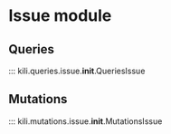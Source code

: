 # Issue module

## Queries

::: kili.queries.issue.__init__.QueriesIssue

## Mutations

::: kili.mutations.issue.__init__.MutationsIssue

